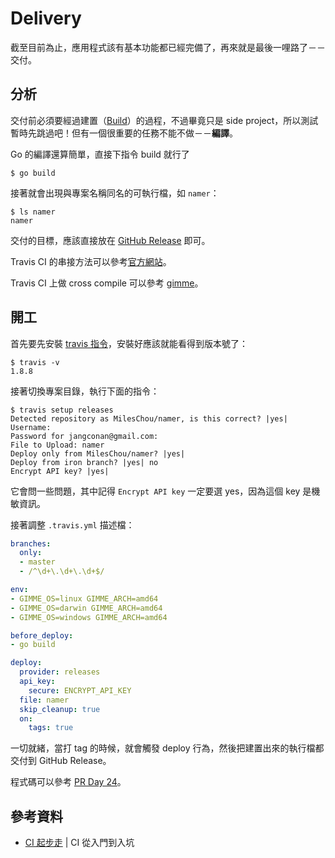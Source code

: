 # Delivery

截至目前為止，應用程式該有基本功能都已經完備了，再來就是最後一哩路了－－交付。

## 分析

交付前必須要經過建置（[Build][]）的過程，不過畢竟只是 side project，所以測試暫時先跳過吧！但有一個很重要的任務不能不做－－**編譯**。

Go 的編譯還算簡單，直接下指令 build 就行了

```
$ go build
```

接著就會出現與專案名稱同名的可執行檔，如 `namer`：

```
$ ls namer
namer
```

交付的目標，應該直接放在 [GitHub Release](https://github.com/blog/1547-release-your-software) 即可。

Travis CI 的串接方法可以參考[官方網站](https://docs.travis-ci.com/user/deployment/releases/)。

Travis CI 上做 cross compile 可以參考 [gimme](https://github.com/travis-ci/gimme#travisyml)。

## 開工

首先要先安裝 [travis 指令](https://github.com/travis-ci/travis.rb#installation)，安裝好應該就能看得到版本號了：

```
$ travis -v
1.8.8
```

接著切換專案目錄，執行下面的指令：

```
$ travis setup releases
Detected repository as MilesChou/namer, is this correct? |yes| 
Username:
Password for jangconan@gmail.com:
File to Upload: namer
Deploy only from MilesChou/namer? |yes| 
Deploy from iron branch? |yes| no
Encrypt API key? |yes| 
```

它會問一些問題，其中記得 `Encrypt API key` 一定要選 yes，因為這個 key 是機敏資訊。

接著調整 `.travis.yml` 描述檔：

```yaml
branches:
  only:
  - master
  - /^\d+\.\d+\.\d+$/

env:
- GIMME_OS=linux GIMME_ARCH=amd64
- GIMME_OS=darwin GIMME_ARCH=amd64
- GIMME_OS=windows GIMME_ARCH=amd64

before_deploy:
- go build

deploy:
  provider: releases
  api_key:
    secure: ENCRYPT_API_KEY
  file: namer
  skip_cleanup: true
  on:
    tags: true
```

一切就緒，當打 tag 的時候，就會觸發 deploy 行為，然後把建置出來的執行檔都交付到 GitHub Release。

程式碼可以參考 [PR Day 24](https://github.com/MilesChou/namer/pull/10)。

## 參考資料

* [CI 起步走][Build] | CI 從入門到入坑

[Build]: /src/ironman-intro-of-ci/day06.md
